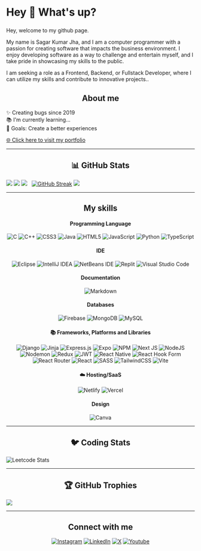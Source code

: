 <h1 align="left">Hey 👋 What's up?</h1>

###

<p align="left">Hey, welcome to my github page.

My name is Sagar Kumar Jha, and I am a computer programmer with a passion for creating software that impacts the business environment. I enjoy developing software as a way to challenge and entertain myself, and I take pride in showcasing my skills to the public.

I am seeking a role as a Frontend, Backend, or Fullstack Developer, where I can utilize my skills and contribute to innovative projects..</p>

### <h2 align="center">About me</h2>
<p align="left">✨ Creating bugs since 2019<br>📚 I'm currently learning...<br>🎯 Goals: Create a better experiences</p>
<a href="https://dev-sagar-kumar-jha.vercel.app/">🌐 Click here to visit my portfolio</a>
<hr/>

### <h2 align="center">📊 GitHub Stats</h2>

![](https://github-readme-activity-graph.vercel.app/graph?username=devsagarkumarjha&bg_color=21232a&color=a8eeff&line=61dafb&point=f0fcff&area=true&hide_border=false)
![](http://github-profile-summary-cards.vercel.app/api/cards/profile-details?username=devsagarkumarjha&theme=github_dark)
![](https://github-readme-stats.vercel.app/api?username=devsagarkumarjha&theme=dark&hide_border=false&include_all_commits=true&count_private=true) &nbsp;
[![GitHub Streak](https://github-readme-streak-stats.herokuapp.com?user=Atanu0341&theme=github-dark)](https://git.io/streak-stats) ![](https://github-readme-stats-eight-theta.vercel.app/api/top-langs/?username=devsagarkumarjha&layout=compact&langs_count=10&&theme=react)

<hr/>

### <h2 align="center">My skills</h2>
<div align="center">

#### Programming Language
  
![C](https://img.shields.io/badge/c-%2300599C.svg?style=for-the-badge&logo=c&logoColor=white) ![C++](https://img.shields.io/badge/c++-%2300599C.svg?style=for-the-badge&logo=c%2B%2B&logoColor=white) ![CSS3](https://img.shields.io/badge/css3-%231572B6.svg?style=for-the-badge&logo=css3&logoColor=white) ![Java](https://img.shields.io/badge/java-%23ED8B00.svg?style=for-the-badge&logo=openjdk&logoColor=white) ![HTML5](https://img.shields.io/badge/html5-%23E34F26.svg?style=for-the-badge&logo=html5&logoColor=white) ![JavaScript](https://img.shields.io/badge/javascript-%23323330.svg?style=for-the-badge&logo=javascript&logoColor=%23F7DF1E) ![Python](https://img.shields.io/badge/python-3670A0?style=for-the-badge&logo=python&logoColor=ffdd54) ![TypeScript](https://img.shields.io/badge/typescript-%23007ACC.svg?style=for-the-badge&logo=typescript&logoColor=white)

#### IDE
![Eclipse](https://img.shields.io/badge/Eclipse-FE7A16.svg?style=for-the-badge&logo=Eclipse&logoColor=white) ![IntelliJ IDEA](https://img.shields.io/badge/IntelliJIDEA-000000.svg?style=for-the-badge&logo=intellij-idea&logoColor=white) ![NetBeans IDE](https://img.shields.io/badge/NetBeansIDE-1B6AC6.svg?style=for-the-badge&logo=apache-netbeans-ide&logoColor=white) ![Replit](https://img.shields.io/badge/Replit-DD1200?style=for-the-badge&logo=Replit&logoColor=white) ![Visual Studio Code](https://img.shields.io/badge/Visual%20Studio%20Code-0078d7.svg?style=for-the-badge&logo=visual-studio-code&logoColor=white)

#### Documentation
![Markdown](https://img.shields.io/badge/markdown-%23000000.svg?style=for-the-badge&logo=markdown&logoColor=white) 

#### Databases
![Firebase](https://img.shields.io/badge/firebase-%23039BE5.svg?style=for-the-badge&logo=firebase) ![MongoDB](https://img.shields.io/badge/MongoDB-%234ea94b.svg?style=for-the-badge&logo=mongodb&logoColor=white) ![MySQL](https://img.shields.io/badge/mysql-%2300000f.svg?style=for-the-badge&logo=mysql&logoColor=white) 

#### 📚 Frameworks, Platforms and Libraries
![Django](https://img.shields.io/badge/django-%23092E20.svg?style=for-the-badge&logo=django&logoColor=white) ![Jinja](https://img.shields.io/badge/jinja-white.svg?style=for-the-badge&logo=jinja&logoColor=black) ![Express.js](https://img.shields.io/badge/express.js-%23404d59.svg?style=for-the-badge&logo=express&logoColor=%2361DAFB) ![Expo](https://img.shields.io/badge/expo-1C1E24?style=for-the-badge&logo=expo&logoColor=#D04A37) ![NPM](https://img.shields.io/badge/NPM-%23CB3837.svg?style=for-the-badge&logo=npm&logoColor=white) ![Next JS](https://img.shields.io/badge/Next-black?style=for-the-badge&logo=next.js&logoColor=white) ![NodeJS](https://img.shields.io/badge/node.js-6DA55F?style=for-the-badge&logo=node.js&logoColor=white) ![Nodemon](https://img.shields.io/badge/NODEMON-%23323330.svg?style=for-the-badge&logo=nodemon&logoColor=%BBDEAD) ![Redux](https://img.shields.io/badge/redux-%23593d88.svg?style=for-the-badge&logo=redux&logoColor=white) ![JWT](https://img.shields.io/badge/JWT-black?style=for-the-badge&logo=JSON%20web%20tokens) ![React Native](https://img.shields.io/badge/react_native-%2320232a.svg?style=for-the-badge&logo=react&logoColor=%2361DAFB) ![React Hook Form](https://img.shields.io/badge/React%20Hook%20Form-%23EC5990.svg?style=for-the-badge&logo=reacthookform&logoColor=white) ![React Router](https://img.shields.io/badge/React_Router-CA4245?style=for-the-badge&logo=react-router&logoColor=white) ![React](https://img.shields.io/badge/react-%2320232a.svg?style=for-the-badge&logo=react&logoColor=%2361DAFB) ![SASS](https://img.shields.io/badge/SASS-hotpink.svg?style=for-the-badge&logo=SASS&logoColor=white) ![TailwindCSS](https://img.shields.io/badge/tailwindcss-%2338B2AC.svg?style=for-the-badge&logo=tailwind-css&logoColor=white) ![Vite](https://img.shields.io/badge/vite-%23646CFF.svg?style=for-the-badge&logo=vite&logoColor=white) 

#### ☁️ Hosting/SaaS
![Netlify](https://img.shields.io/badge/netlify-%23000000.svg?style=for-the-badge&logo=netlify&logoColor=#00C7B7)  ![Vercel](https://img.shields.io/badge/vercel-%23000000.svg?style=for-the-badge&logo=vercel&logoColor=white) 

#### Design
![Canva](https://img.shields.io/badge/Canva-%2300C4CC.svg?style=for-the-badge&logo=Canva&logoColor=white)

</div>

<hr/>


### <h2 align="center"> 🐦 Coding Stats </h2>
![Leetcode Stats](https://leetcard.jacoblin.cool/devsagarkumarjha)

<hr/>

### <h2 align="center"> 🏆 GitHub Trophies </h2>
![](https://github-profile-trophy.vercel.app/?username=devsagarkumarjha&theme=radical&no-frame=false&no-bg=true&margin-w=4)

<hr/>

### <h2 align="center">Connect with me</h2>
<div align="center">

  [![Instagram](https://img.shields.io/badge/Instagram-%23E4405F.svg?logo=Instagram&logoColor=white)](https://instagram.com/devsagarkumarjha/) [![LinkedIn](https://img.shields.io/badge/LinkedIn-%230077B5.svg?logo=linkedin&logoColor=white)](https://linkedin.com/in/devsagarkumarjha) [![X](https://img.shields.io/badge/.com-black?logo=X&logoColor)](https://x.com/DevSagarKrJha/) [![Youtube](https://img.shields.io/badge/Youtube-crimson?logo=youtube&logoColor)](https://x.com/DevSagarKrJha/) 

</div>
